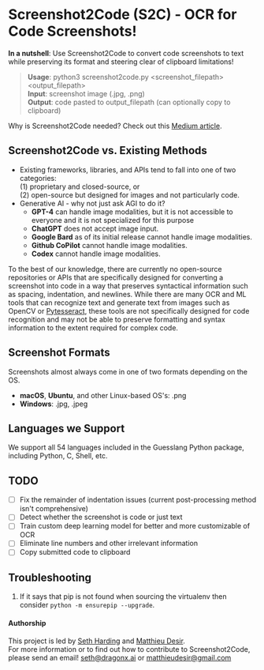 # Screenshot2Code (S2C) - OCR for Code Screenshots!

**In a nutshell**: Use Screenshot2Code to convert code screenshots to text while preserving its format and steering clear of clipboard limitations!
> **Usage**: python3 screenshot2code.py <screenshot_filepath> <output_filepath>  
> **Input**: screenshot image (.jpg, .png)  
> **Output**: code pasted to output_filepath (can optionally copy to clipboard)

Why is Screenshot2Code needed? Check out this [Medium article](https://medium.com/dxdr/screenshot2code-s2c-ocr-for-code-screenshots-be5de6a0b961).

## Screenshot2Code vs. Existing Methods

- Existing frameworks, libraries, and APIs tend to fall into one of two categories:  
(1) proprietary and closed-source, or  
(2) open-source but designed for images and not particularly code.
- Generative AI - why not just ask AGI to do it?
  - **GPT-4** can handle image modalities, but it is not accessible to everyone and it is not specialized for this purpose
  - **ChatGPT** does not accept image input.
  - **Google Bard** as of its initial release cannot handle image modalities.
  - **Github CoPilot** cannot handle image modalities.
  - **Codex** cannot handle image modalities.

To the best of our knowledge, there are currently no open-source repositories or APIs that are specifically designed for converting a screenshot into code in a way that preserves syntactical information such as spacing, indentation, and newlines. While there are many OCR and ML tools that can recognize text and generate text from images such as OpenCV or [Pytesseract](https://github.com/madmaze/pytesseract), these tools are not specifically designed for code recognition and may not be able to preserve formatting and syntax information to the extent required for complex code.

## Screenshot Formats
Screenshots almost always come in one of two formats depending on the OS.
- **macOS**, **Ubuntu**, and other Linux-based OS's: .png
- **Windows**: .jpg, .jpeg

## Languages we Support
We support all 54 languages included in the Guesslang Python package, including Python, C, Shell, etc.

## TODO
- [ ] Fix the remainder of indentation issues (current post-processing method isn't comprehensive)
- [ ] Detect whether the screenshot is code or just text
- [ ] Train custom deep learning model for better and more customizable of OCR
- [ ] Eliminate line numbers and other irrelevant information
- [ ] Copy submitted code to clipboard

## Troubleshooting
1. If it says that pip is not found when sourcing the virtualenv then consider `python -m ensurepip --upgrade`.

#### Authorship
This project is led by [Seth Harding](https://linkedin.com/in/SethHasi) and [Matthieu Desir](https://github.com/matdexir).  
For more information or to find out how to contribute to Screenshot2Code, please send an email! seth@dragonx.ai or matthieudesir@gmail.com
